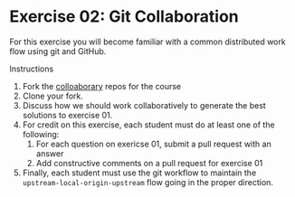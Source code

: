 # Exercise 02: Git Collaboration

For this exercise you will become familiar with a common distributed work flow using git and GitHub.

Instructions

1. Fork the [colloaborary](https://github.com/sjsrey/gis321f16collaboratory) repos for the course
2. Clone your fork.
3. Discuss how we should work collaboratively to generate the best solutions to exercise 01.
4. For credit on this exercise, each student must do at least one of the following:
   1. For each question on exericse 01, submit a pull request with an answer
   2. Add constructive comments on a pull request for exercise 01
5. Finally, each student must use the git workflow to maintain the `upstream-local-origin-upstream` flow going in the proper direction.

